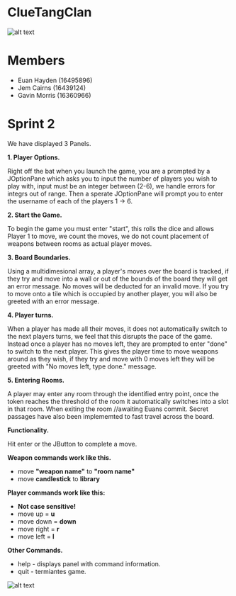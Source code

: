 # ClueTangClan

![alt text](https://cdn-img.easyicon.net/png/5488/548871.gif)

# Members
* Euan Hayden (16495896)
* Jem Cairns (16439124)
* Gavin Morris (16360966)

# Sprint 2

We have displayed 3 Panels.

**1. Player Options.**

Right off the bat when you launch the game, you are a prompted by a JOptionPane which asks you to input the number of players you wish to play with, input must be an integer between (2-6), we handle errors for integrs out of range. Then a sperate JOptionPane will prompt you to enter the username of each of the players 1 -> 6.

**2. Start the Game.**

To begin the game you must enter "start", this rolls the dice and allows Player 1 to move, we count the moves, we do not count placement of weapons between rooms as actual player moves.
 
**3. Board Boundaries.**

Using a multidimesional array, a player's moves over the board is tracked, if they try and move into a wall or out of the bounds of the board they will get an error message. No moves will be deducted for an invalid move. If you try to move onto a tile which is occupied by another player, you will also be greeted with an error message.
 
**4. Player turns.**

When a player has made all their moves, it does not automatically switch to the next players turns, we feel that this disrupts the pace of the game. Instead once a player has no moves left, they are prompted to enter "done" to switch to the next player. This gives the player time to move weapons around as they wish, if they try and move with 0 moves left they will be greeted with "No moves left, type done." message.

**5. Entering Rooms.**

A player may enter any room through the identified entry point, once the token reaches the threshold of the room it automatically switches into a slot in that room. When exiting the room //awaiting Euans commit. Secret passages have also been implememted to fast travel across the board.

**Functionality.**

Hit enter or the JButton to complete a move.

**Weapon commands work like this.**

* move **"weapon name"** to **"room name"**
* move **candlestick** to **library**

**Player commands work like this:**
* **Not case sensitive!**
* move up = **u**
* move down = **down**
* move right = **r**
* move left = **l**

**Other Commands.**

* help - displays panel with command information.
* quit - termiantes game.

![alt text](https://i.imgur.com/wkMv3tW.png)

